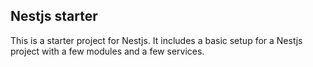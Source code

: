 ## Nestjs starter 

This is a starter project for Nestjs. It includes a basic setup for a Nestjs project with a few modules and a few services.
